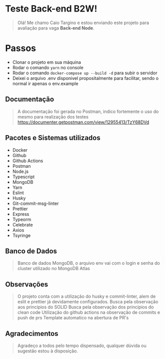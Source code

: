 # Teste Back-end B2W!

> Olá! Me chamo Caio Targino e estou enviando este projeto para avaliação para vaga **Back-end Node**.

# Passos

- Clonar o projeto em sua máquina
- Rodar o comando `yarn` no console
- Rodar o comando `docker-compose up --build -d` para subir o servidor
- Deixei o arquivo .env disponivel propositalmente para facilitar, sendo o normal ir apenas o env.example

## Documentação

> A documentação foi gerada no Postman, indico fortemente o uso do mesmo para realização dos testes
> https://documenter.getpostman.com/view/12955413/TzY68DVd

## Pacotes e Sistemas utilizados

- Docker
- Github
- Github Actions
- Postman
- Node.js
- Typescript
- MongoDB
- Yarn
- Eslint
- Husky
- Git-commit-msg-linter
- Prettier
- Express
- Typeorm
- Celebrate
- Axios
- Tsyringe

## Banco de Dados

> Banco de dados MongoDB, o arquivo env vai com o login e senha do cluster utilizado no MongoDB Atlas

## Observações
> O projeto conta com a utilização do husky e commit-linter, alem de eslit e prettier já devidamente configurados.
> Busca pela observação aos principios do SOLID
> Busca pela observação dos princípios do clean code
> Utilização do github actions na observação de commits e push de prs
> Template automatico na abertura de PR's

## Agradecimentos

> Agradeço a todos pelo tempo dispensado, qualquer dúvida ou sugestão estou à disposição.
